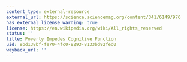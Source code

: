 ```yaml
---
content_type: external-resource
external_url: https://science.sciencemag.org/content/341/6149/976
has_external_license_warning: true
license: https://en.wikipedia.org/wiki/All_rights_reserved
status: ''
title: Poverty Impedes Cognitive Function
uid: 9bd138bf-fe70-4fc0-8293-8133bd92fed0
wayback_url: ''
---
```

